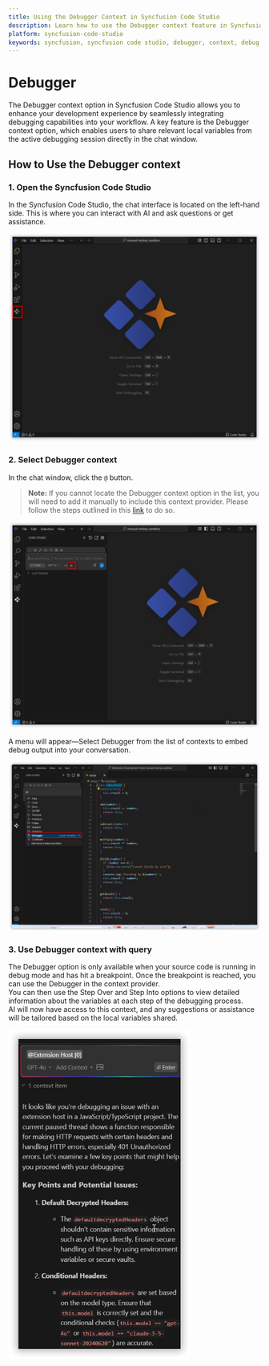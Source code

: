 ```yaml
---
title: Using the Debugger Context in Syncfusion Code Studio
description: Learn how to use the Debugger context feature in Syncfusion Code Studio to enhance your debugging workflow with AI-powered assistance.
platform: syncfusion-code-studio
keywords: syncfusion, syncfusion code studio, debugger, context, debug mode, local variables, developer-tools, productivity
---
```

 
# Debugger 
 
The Debugger context option in Syncfusion Code Studio allows you to enhance your development experience by seamlessly integrating debugging capabilities into your workflow. A key feature is the Debugger context option, which enables users to share relevant local variables from the active debugging session directly in the chat window.
 
## How to Use the Debugger context
 
### 1. Open the Syncfusion Code Studio
 
In the Syncfusion Code Studio, the chat interface is located on the left-hand side. This is where you can interact with AI and ask questions or get assistance.

<img src="../../feature-images/open_chat.png" alt="openchat" />
 
### 2. Select Debugger context
 
In the chat window, click the `@` button.  
> **Note:** If you cannot locate the Debugger context option in the list, you will need to add it manually to include this context provider. Please follow the steps outlined in this [link](/code-studio/features/context-providers/add-more-contextproviders/How-to-configure-more-contextproviders) to do so.

<img src="../../feature-images/click-context.png" alt="clickcontext" />
 
A menu will appear—Select Debugger from the list of contexts to embed debug output into your conversation.

<img src="../../feature-images/debuggerSelect.png" alt="opencontext" />
 
### 3. Use Debugger context with query
 
The Debugger option is only available when your source code is running in debug mode and has hit a breakpoint. Once the breakpoint is reached, you can use the Debugger in the context provider.  
You can then use the Step Over and Step Into options to view detailed information about the variables at each step of the debugging process.  
AI will now have access to this context, and any suggestions or assistance will be tailored based on the local variables shared.

<img src="../../feature-images/debugger_output.png" alt="output" />